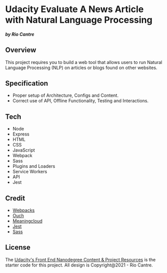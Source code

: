 # Udacity Evaluate A News Article with Natural Language Processing
#### _by Rio Cantre_

## Overview
This project requires you to build a web tool that allows users to run Natural Language Processing (NLP) on articles or blogs found on other websites.

## Specification
- Proper setup of Architecture, Configs and Content.
- Correct use of API, Offline Functionality, Testing and Interactions.

## Tech
- Node
- Express
- HTML
- CSS
- JavaScript
- Webpack
- Sass
- Plugins and Loaders
- Service Workers
- API
- Jest



## Credit
- [Webpacks](https://webpack.js.org)
- [Ouch](https://icons8.com/illustrations)
- [Meaningcloud](https://www.meaningcloud.com/developer/sentiment-analysis)
- [Jest](https://jestjs.io/docs/getting-started)
- [Sass](https://sass-lang.com)


## License
The [Udacity's Front End Nanodegree Content & Project Resources](https://github.com/udacity/fend/tree/refresh-2019/) is the starter code for this project. All design is Copyright@2021 - Rio Cantre.

 

 
